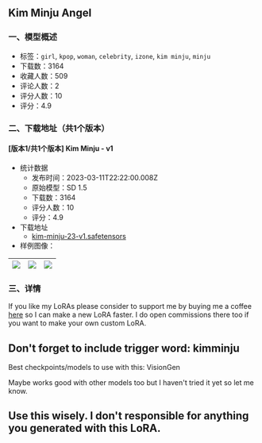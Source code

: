 ## Kim Minju Angel
### 一、模型概述

- 标签：`girl`, `kpop`, `woman`, `celebrity`, `izone`, `kim minju`, `minju`
- 下载数：3164
- 收藏人数：509
- 评论人数：2
- 评分人数：10
- 评分：4.9

### 二、下载地址（共1个版本）

#### [版本1/共1个版本] Kim Minju - v1

- 统计数据
  - 发布时间：2023-03-11T22:22:00.008Z
  - 原始模型：SD 1.5
  - 下载数：3164
  - 评分人数：10
  - 评分：4.9
- 下载地址
  - [kim-minju-23-v1.safetensors](https://civitai.com/api/download/models/19292)
- 样例图像：

| <img src="https://image.civitai.com/xG1nkqKTMzGDvpLrqFT7WA/d8d95926-cd04-4725-3671-e6e421257200/width=450/202133.jpeg" /> | <img src="https://image.civitai.com/xG1nkqKTMzGDvpLrqFT7WA/1d532798-4eb9-4bfe-dfe5-76dfd0b17700/width=450/202135.jpeg" /> | <img src="https://image.civitai.com/xG1nkqKTMzGDvpLrqFT7WA/9f22286b-27c5-472a-a029-e9bfb790e700/width=450/202134.jpeg" /> |
| ---- | ---- | ---- |


### 三、详情
<p>If you like my LoRAs please consider to support me by buying me a coffee <a target="_blank" rel="ugc" href="https://www.buymeacoffee.com/alelele/">here</a> so I can make a new LoRA faster. I do open commissions there too if you want to make your own custom LoRA.</p><p></p><h2>Don't forget to include trigger word: kimminju</h2><p></p><p>Best checkpoints/models to use with this: VisionGen</p><p>Maybe works good with other models too but I haven't tried it yet so let me know.</p><p></p><h2>Use this wisely. I don't responsible for anything you generated with this LoRA.</h2>